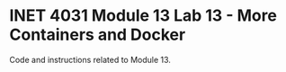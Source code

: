 # INET 4031 Module 13 Lab 13 - More Containers and Docker

Code and instructions related to Module 13.
